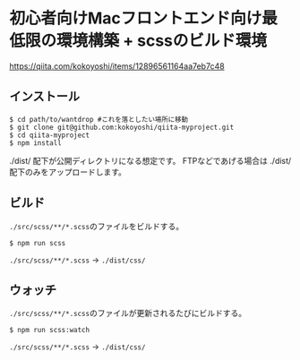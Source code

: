 # 初心者向けMacフロントエンド向け最低限の環境構築 + scssのビルド環境
https://qiita.com/kokoyoshi/items/12896561164aa7eb7c48

## インストール

```shell
$ cd path/to/wantdrop #これを落としたい場所に移動
$ git clone git@github.com:kokoyoshi/qiita-myproject.git
$ cd qiita-myproject
$ npm install
```
./dist/ 配下が公開ディレクトリになる想定です。
FTPなどであげる場合は ./dist/ 配下のみをアップロードします。

## ビルド

`./src/scss/**/*.scss`のファイルをビルドする。

```shell
$ npm run scss
```

`./src/scss/**/*.scss` -> `./dist/css/`

## ウォッチ

`./src/scss/**/*.scss`のファイルが更新されるたびにビルドする。

```shell
$ npm run scss:watch
```

`./src/scss/**/*.scss` -> `./dist/css/`
